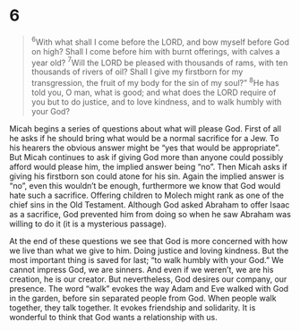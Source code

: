 # 6
> $^6$With what shall I come before the  LORD,
   and bow myself before God on high?
   Shall I come before him with burnt offerings,
   with calves a year old?
   $^7$Will the LORD be pleased with thousands of rams,
   with ten thousands of rivers of oil?
   Shall I give my firstborn for my transgression,
   the fruit of my body for the sin of my soul?”
   $^8$He has told you, O man, what is good;
   and what does the LORD require of you
   but to do justice, and to love kindness,
   and to walk humbly with your God?

Micah begins a series of questions about what will please God. First of all he asks if he should bring what would be a normal sacrifice for a Jew. To his hearers the obvious answer might be “yes that would be appropriate”. But Micah continues to ask if giving God more than anyone could possibly afford would please him, the implied answer being “no”. Then Micah asks if giving his firstborn son could atone for his sin. Again the implied answer is “no”, even this wouldn’t be enough, furthermore we know that God would hate such a sacrifice. Offering children to Molech might rank as one of the chief sins in the Old Testament. Although God asked Abraham to offer Isaac as a sacrifice, God prevented him from doing so when he saw Abraham was willing to do it (it is a mysterious passage). 

At the end of these questions we see that God is more concerned with how we live than what we give to him. Doing justice and loving kindness. But the most important thing is saved for last; “to walk humbly with your God.” We cannot impress God, we are sinners. And even if we weren’t, we are his creation, he is our creator. But nevertheless, God desires our company, our presence. The word “walk” evokes the way Adam and Eve walked with God in the garden, before sin separated people from God. When people walk together, they talk together. It evokes friendship and solidarity. It is wonderful to think that God wants a relationship with us. 